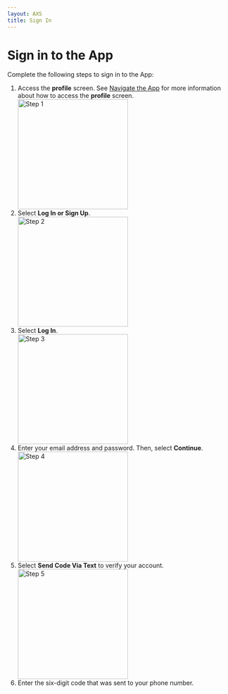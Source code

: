 ```yaml
---
layout: AXS
title: Sign In
---
```

# Sign in to the App

Complete the following steps to sign in to the App:

<ol>
  <li>Access the <strong>profile</strong> screen. See <a href="{{ site.baseurl }}/AXS/navigate_app">Navigate the App</a> for more information about how to access the <strong>profile</strong> screen.</li>
    <img src="{{ site.baseurl }}/AXS/pictures/create_an_account/create_an_account_step_1.jpg"
  alt="Step 1"  width="250"/>
  <li>Select <strong>Log In or Sign Up</strong>.</li>
  <img src="{{ site.baseurl }}/AXS/pictures/sign_in/sign_in_step_2.jpg"
  alt="Step 2"  width="250"/>
  <li>Select <strong>Log In</strong>.</li>
  <img src="{{ site.baseurl }}/AXS/pictures/sign_in/sign_in_step_3.jpg"
  alt="Step 3"  width="250"/>
  <li>Enter your email address and password. Then, select <strong>Continue</strong>.</li>
  <img src="{{ site.baseurl }}/AXS/pictures/sign_in/sign_in_step_4.jpg"
  alt="Step 4"  width="250"/>
  <li>Select <strong>Send Code Via Text</strong> to verify your account.</li>
  <img src="{{ site.baseurl }}/AXS/pictures/sign_in/sign_in_step_5.jpg"
  alt="Step 5"  width="250"/>
  <li>Enter the six-digit code that was sent to your phone number.</li>
</ol>